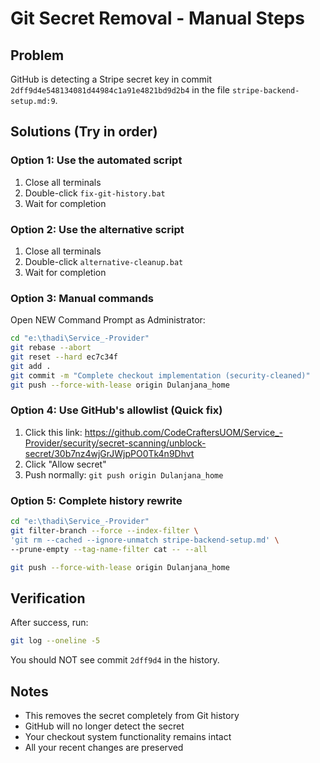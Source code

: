 # Git Secret Removal - Manual Steps

## Problem
GitHub is detecting a Stripe secret key in commit `2dff9d4e548134081d44984c1a91e4821bd9d2b4` in the file `stripe-backend-setup.md:9`.

## Solutions (Try in order)

### Option 1: Use the automated script
1. Close all terminals
2. Double-click `fix-git-history.bat`
3. Wait for completion

### Option 2: Use the alternative script
1. Close all terminals  
2. Double-click `alternative-cleanup.bat`
3. Wait for completion

### Option 3: Manual commands
Open NEW Command Prompt as Administrator:

```bash
cd "e:\thadi\Service_-Provider"
git rebase --abort
git reset --hard ec7c34f
git add .
git commit -m "Complete checkout implementation (security-cleaned)"
git push --force-with-lease origin Dulanjana_home
```

### Option 4: Use GitHub's allowlist (Quick fix)
1. Click this link: https://github.com/CodeCraftersUOM/Service_-Provider/security/secret-scanning/unblock-secret/30b7nz4wjGrJWjpPO0Tk4n9Dhvt
2. Click "Allow secret" 
3. Push normally: `git push origin Dulanjana_home`

### Option 5: Complete history rewrite
```bash
cd "e:\thadi\Service_-Provider"
git filter-branch --force --index-filter \
'git rm --cached --ignore-unmatch stripe-backend-setup.md' \
--prune-empty --tag-name-filter cat -- --all

git push --force-with-lease origin Dulanjana_home
```

## Verification
After success, run:
```bash
git log --oneline -5
```
You should NOT see commit `2dff9d4` in the history.

## Notes
- This removes the secret completely from Git history
- GitHub will no longer detect the secret
- Your checkout system functionality remains intact
- All your recent changes are preserved
